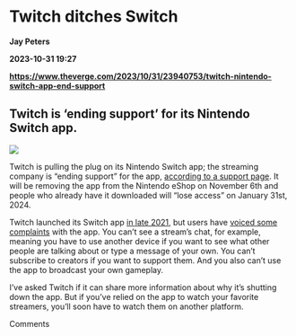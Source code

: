 # Twitch ditches Switch
**Jay Peters**

**2023-10-31 19:27**

**https://www.theverge.com/2023/10/31/23940753/twitch-nintendo-switch-app-end-support**

Twitch is ‘ending support’ for its Nintendo Switch app.
-------------------------------------------------------

![](https://cdn.vox-cdn.com/thumbor/KyCi-KWk6lY-kx1nYoNukO873Q8=/0x0:2040x1360/1200x628/filters:focal(1020x680:1021x681)/cdn.vox-cdn.com/uploads/chorus_asset/file/22873301/cfaulkner_210921_4751_0002.jpg)

Twitch is pulling the plug on its Nintendo Switch app; the streaming company is “ending support” for the app, [according to a support page](https://help.twitch.tv/s/article/nintendo-switch?language=en_US). It will be removing the app from the Nintendo eShop on November 6th and people who already have it downloaded will “lose access” on January 31st, 2024.

Twitch launched its Switch app [in late 2021](https://www.theverge.com/2021/11/11/22776560/twitch-app-nintendo-switch-launch), but users have [voiced some complaints](https://twitch.uservoice.com/forums/310219-twitch-applications-consoles?category_id=415542) with the app. You can’t see a stream’s chat, for example, meaning you have to use another device if you want to see what other people are talking about or type a message of your own. You can’t subscribe to creators if you want to support them. And you also can’t use the app to broadcast your own gameplay.

I’ve asked Twitch if it can share more information about why it’s shutting down the app. But if you’ve relied on the app to watch your favorite streamers, you’ll soon have to watch them on another platform.

Comments